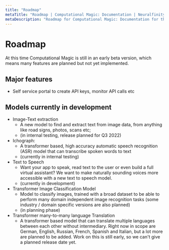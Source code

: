 ```yaml
---
title: "Roadmap"
metaTitle: "Roadmap | Computational Magic: Documentation | Neuralfinity"
metaDescription: "Roadmap for Computational Magic: Documentation for the AI API for the JAM stack age"
---
```


# Roadmap 

At this time Computational Magic is still in an early beta version, which means many features are planned but not yet implemented. 

## Major features
- Self service portal to create API keys, monitor API calls etc

## Models currently in development 
- Image-Text extraction
    - A new model to find and extract text from image data, from anything like road signs, photos, scans etc; 
    - (in internal testing, release planned for Q3 2022)
- Ichograph:
    - A transformer based, high accuracy automatic speech recognition (ASR) model that can transcribe spoken words to text
    - (currently in internal testing)
- Text to Speech
    - Want your app to speak, read text to the user or even build a full virtual assistant? We want to make naturally sounding voices more accessible with a new text to speech model. 
    - (currently in development)
- Transformer Image Classification Model 
    - Model to classify images, trained with a broad dataset to be able to perform many domain independent image recognition tasks (some industry / domain specific versions are also planned)
    - (in planning phase)
- Transformer many-to-many language Translation 
    - A transformer based model that can translate multiple languages between each other without intermediary. Right now in scope are German, English, Russian, French, Spanish and Italian, but a lot more are planned to be added. Work on this is still early, so we can't give a planned release date yet. 

